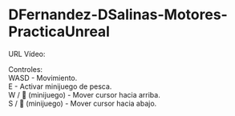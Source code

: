 # DFernandez-DSalinas-Motores-PracticaUnreal

URL Vídeo:  

Controles:  
WASD - Movimiento.  
E - Activar minijuego de pesca.  
W / 🔼 (minijuego) - Mover cursor hacia arriba.  
S / 🔽 (minijuego) - Mover cursor hacia abajo.  
